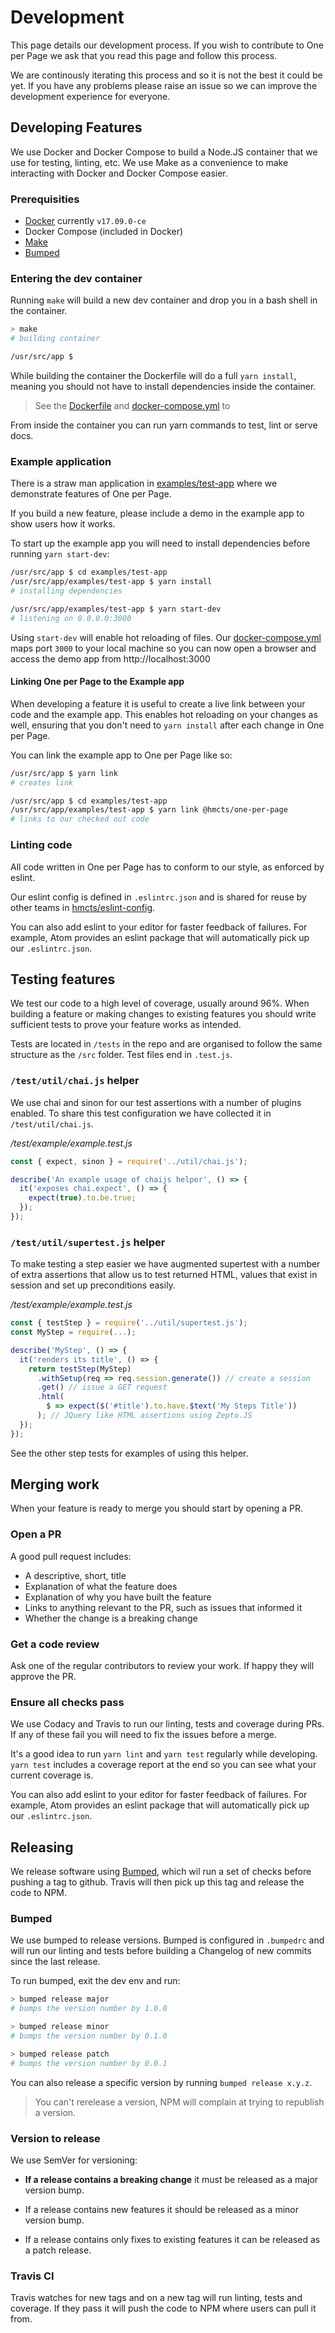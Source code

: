 # Development

This page details our development process. If you wish to contribute to One per
Page we ask that you read this page and follow this process.

We are continously iterating this process and so it is not the best it could be
yet. If you have any problems please raise an issue so we can improve the
development experience for everyone.

## Developing Features

We use Docker and Docker Compose to build a Node.JS container that we use for
testing, linting, etc. We use Make as a convenience to make interacting with
Docker and Docker Compose easier.

### Prerequisities

- [Docker][Docker] currently `v17.09.0-ce`
- Docker Compose (included in Docker)
- [Make]
- [Bumped]

### Entering the dev container

Running `make` will build a new dev container and drop you in a bash shell in
the container.

```bash
> make
# building container

/usr/src/app $
```

While building the container the Dockerfile will do a full `yarn install`,
meaning you should not have to install dependencies inside the container.

> See the [Dockerfile] and [docker-compose.yml] to 

From inside the container you can run yarn commands to test, lint or serve docs.

### Example application

There is a straw man application in [examples/test-app] where we demonstrate
features of One per Page.

If you build a new feature, please include a demo in the example app to show
users how it works.

To start up the example app you will need to install dependencies before
running `yarn start-dev`:

```bash
/usr/src/app $ cd examples/test-app
/usr/src/app/examples/test-app $ yarn install
# installing dependencies

/usr/src/app/examples/test-app $ yarn start-dev
# listening on 0.0.0.0:3000
```

Using `start-dev` will enable hot reloading of files. Our [docker-compose.yml]
maps port `3000` to your local machine so you can now open a browser and
access the demo app from http://localhost:3000

#### Linking One per Page to the Example app

When developing a feature it is useful to create a live link between your code
and the example app. This enables hot reloading on your changes as well, ensuring
that you don't need to `yarn install` after each change in One per Page.

You can link the example app to One per Page like so:

```bash
/usr/src/app $ yarn link
# creates link

/usr/src/app $ cd examples/test-app
/usr/src/app/examples/test-app $ yarn link @hmcts/one-per-page
# links to our checked out code
```

### Linting code

All code written in One per Page has to conform to our style, as enforced by
eslint.

Our eslint config is defined in `.eslintrc.json` and is shared for reuse by
other teams in [hmcts/eslint-config].

You can also add eslint to your editor for faster feedback of failures. For example,
Atom provides an eslint package that will automatically pick up our `.eslintrc.json`.

## Testing features

We test our code to a high level of coverage, usually around 96%. When building
a feature or making changes to existing features you should write sufficient
tests to prove your feature works as intended.

Tests are located in `/tests` in the repo and are organised to follow the same
structure as the `/src` folder. Test files end in `.test.js`.

### `/test/util/chai.js` helper

We use chai and sinon for our test assertions with a number of plugins enabled.
To share this test configuration we have collected it in `/test/util/chai.js`.

_/test/example/example.test.js_
```js
const { expect, sinon } = require('../util/chai.js');

describe('An example usage of chaijs helper', () => {
  it('exposes chai.expect', () => {
    expect(true).to.be.true;
  });
});
```

### `/test/util/supertest.js` helper

To make testing a step easier we have augmented supertest with a number of
extra assertions that allow us to test returned HTML, values that exist in session
and set up preconditions easily.

_/test/example/example.test.js_
```js
const { testStep } = require('../util/supertest.js');
const MyStep = require(...);

describe('MyStep', () => {
  it('renders its title', () => {
    return testStep(MyStep)
      .withSetup(req => req.session.generate()) // create a session
      .get() // issue a GET request
      .html(
        $ => expect($('#title').to.have.$text('My Steps Title'))
      ); // JQuery like HTML assertions using Zepto.JS
  });
});
```

See the other step tests for examples of using this helper.

## Merging work

When your feature is ready to merge you should start by opening a PR.

### Open a PR

A good pull request includes:

- A descriptive, short, title
- Explanation of what the feature does
- Explanation of why you have built the feature
- Links to anything relevant to the PR, such as issues that informed it
- Whether the change is a breaking change

### Get a code review

Ask one of the regular contributors to review your work. If happy they will
approve the PR.

### Ensure all checks pass

We use Codacy and Travis to run our linting, tests and coverage during PRs. If
any of these fail you will need to fix the issues before a merge.

It's a good idea to run `yarn lint` and `yarn test` regularly while developing.
`yarn test` includes a coverage report at the end so you can see what your current
coverage is.

You can also add eslint to your editor for faster feedback of failures. For example,
Atom provides an eslint package that will automatically pick up our `.eslintrc.json`.

## Releasing

We release software using [Bumped], which wil run a set of checks before pushing
a tag to github. Travis will then pick up this tag and release the code to NPM.

### Bumped

We use bumped to release versions. Bumped is configured in `.bumpedrc` and will
run our linting and tests before building a Changelog of new commits since the
last release.

To run bumped, exit the dev env and run:

```bash
> bumped release major
# bumps the version number by 1.0.0

> bumped release minor
# bumps the version number by 0.1.0

> bumped release patch
# bumps the version number by 0.0.1
```

You can also release a specific version by running `bumped release x.y.z`.

> You can't rerelease a version, NPM will complain at trying to republish a
> version.

### Version to release

We use SemVer for versioning:

- __If a release contains a breaking change__ it must be released as a major
version bump.

- If a release contains new features it should be released as a minor version bump.

- If a release contains only fixes to existing features it can be released as a
patch release.

### Travis CI

Travis watches for new tags and on a new tag will run linting, tests and coverage.
If they pass it will push the code to NPM where users can pull it from.

[Dockerfile]:https://github.com/hmcts/one-per-page/blob/master/Dockerfile
[docker-compose.yml]:https://github.com/hmcts/one-per-page/blob/master/docker-compose.yml
[examples/test-app]:https://github.com/hmcts/one-per-page/tree/master/examples/test-app
[Docker]:https://www.docker.com/
[Make]: https://www.gnu.org/software/make/
[Bumped]: https://www.npmjs.com/package/bumped
[hmcts/eslint-config]: https://github.com/hmcts/eslint-config

